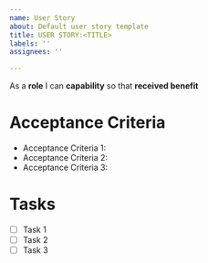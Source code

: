 ```yaml
---
name: User Story
about: Default user story template
title: USER STORY:<TITLE>
labels: ''
assignees: ''

---
```


As a **role** I can **capability** so that **received benefit**

# Acceptance Criteria
- Acceptance Criteria 1:
- Acceptance Criteria 2:
- Acceptance Criteria 3:

# Tasks
- [ ] Task 1
- [ ] Task 2
- [ ] Task 3
